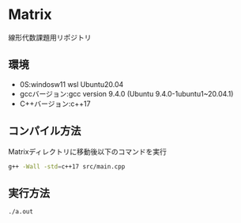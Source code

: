 # Matrix
線形代数課題用リポジトリ
## 環境
* 0S:windosw11 wsl Ubuntu20.04
* gccバージョン:gcc version 9.4.0 (Ubuntu 9.4.0-1ubuntu1~20.04.1) 
* C++バージョン:c++17
## コンパイル方法
Matrixディレクトリに移動後以下のコマンドを実行
```bash
g++ -Wall -std=c++17 src/main.cpp
```
## 実行方法
```bash
./a.out
```